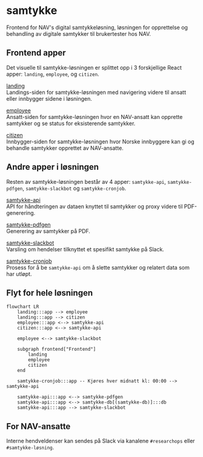 # samtykke
Frontend for NAV's digital samtykkeløsning, løsningen for opprettelse og behandling av digitale samtykker til brukertester hos NAV.

## Frontend apper
Det visuelle til samtykke-løsningen er splittet opp i 3 forskjellige React apper: `landing`, `employee`, og `citizen`.

[landing](/landing) \
Landings-siden for samtykke-løsningen med navigering videre til ansatt eller innbygger sidene i løsningen.

[employee](/employee) \
Ansatt-siden for samtykke-løsningen hvor en NAV-ansatt kan opprette samtykker og se status for eksisterende samtykker.

[citizen](/citizen) \
Innbygger-siden for samtykke-løsningen hvor Norske innbyggere kan gi og behandle samtykker opprettet av NAV-ansatte. 

## Andre apper i løsningen
Resten av samtykke-løsningen består av 4 apper: `samtykke-api`, `samtykke-pdfgen`, `samtykke-slackbot` og `samtykke-cronjob`.

[samtykke-api](https://github.com/navikt/samtykke-api) \
API for håndteringen av dataen knyttet til samtykker og proxy videre til PDF-generering.

[samtykke-pdfgen](https://github.com/navikt/samtykke-pdfgen) \
Generering av samtykker på PDF.

[samtykke-slackbot](https://github.com/navikt/samtykke-slackbot) \
Varsling om hendelser tilknyttet et spesifikt samtykke på Slack.

[samtykke-cronjob](https://github.com/navikt/samtykke-cronjob) \
Prosess for å be `samtykke-api` om å slette samtykker og relatert data som har utløpt.

## Flyt for hele løsningen
```mermaid
flowchart LR
    landing:::app --> employee
    landing:::app --> citizen
    employee:::app <--> samtykke-api
    citizen:::app <--> samtykke-api

    employee <--> samtykke-slackbot

    subgraph frontend["Frontend"]
        landing
        employee
        citizen
    end

    samtykke-cronjob:::app -- Kjøres hver midnatt kl: 00:00 --> samtykke-api    

    samtykke-api:::app <--> samtykke-pdfgen
    samtykke-api:::app <--> samtykke-db[(samtykke-db)]:::db
    samtykke-api:::app --> samtykke-slackbot
```

## For NAV-ansatte
Interne hendveldenser kan sendes på Slack via kanalene `#researchops` eller `#samtykke-løsning`.